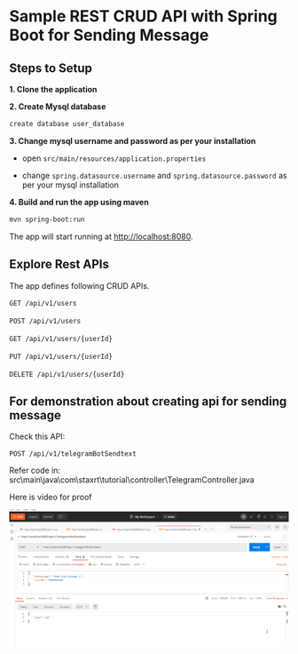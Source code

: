 # Sample REST CRUD API with Spring Boot for Sending Message 

## Steps to Setup

**1. Clone the application**

**2. Create Mysql database**
```bash
create database user_database
```

**3. Change mysql username and password as per your installation**

+ open `src/main/resources/application.properties`

+ change `spring.datasource.username` and `spring.datasource.password` as per your mysql installation

**4. Build and run the app using maven**

```bash
mvn spring-boot:run
```

The app will start running at <http://localhost:8080>.

## Explore Rest APIs

The app defines following CRUD APIs.

    GET /api/v1/users
    
    POST /api/v1/users
    
    GET /api/v1/users/{userId}
    
    PUT /api/v1/users/{userId}
    
    DELETE /api/v1/users/{userId}

## For demonstration about creating api for sending message

Check this API:

    POST /api/v1/telegramBotSendtext

Refer code in: src\main\java\com\staxrt\tutorial\controller\TelegramController.java

Here is video for proof

![POC](ss\springbotmessage.gif)